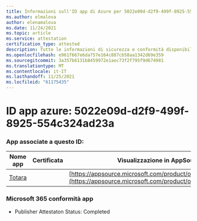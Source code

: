 ```yaml
---
title: Informazioni sull'ID app di Azure per 5022e09d-d2f9-499f-8925-554c324ad23a
ms.author: elmalova
author: elenamalova
ms.date: 11/24/2021
ms.topic: article
ms.service: attestation
certification_type: attested
description: Tutte le informazioni di sicurezza e conformità disponibili per 5022e09d-d2f9-499f-8925-554c324ad23a.
ms.openlocfilehash: e961f667e6da757e164c887cb58aa1342d69e359
ms.sourcegitcommit: 3a357b6131b8459972e1aec73f2f795f9d674981
ms.translationtype: MT
ms.contentlocale: it-IT
ms.lasthandoff: 11/25/2021
ms.locfileid: "61175435"
---
```

# <a name="azure-app-id-5022e09d-d2f9-499f-8925-554c324ad23a"></a>ID app azure: 5022e09d-d2f9-499f-8925-554c324ad23a


### <a name="apps-associated-with-this-id"></a>App associate a questo ID:
| **Nome app** | **Certificata** | **Visualizzazione in AppSource** |
|--------------|---------------|-----------------------|
| [Totara](https://docs.microsoft.com/microsoft-365-app-certification/forward/WA200003222) |  | [https://appsource.microsoft.com/product/office/WA200003222](https://appsource.microsoft.com/product/office/WA200003222) |

### <a name="microsoft-365-app-compliance-status"></a>Microsoft 365 conformità app
- Publisher Attestaton Status: Completed

